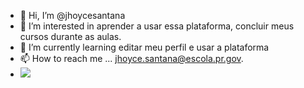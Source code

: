- 👋 Hi, I’m @jhoycesantana
- 👀 I’m interested in aprender a usar essa plataforma, concluir meus cursos durante as aulas.
- 🌱 I’m currently learning editar meu perfil e usar a plataforma
- 📫 How to reach me ... jhoyce.santana@escola.pr.gov.
- ![](https://media.tenor.com/hPTu2bPtVIYAAAAC/anya-forger-anya.gif)
  

